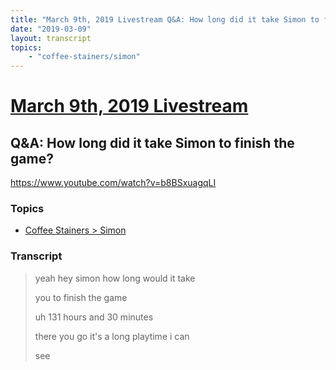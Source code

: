 ```yaml
---
title: "March 9th, 2019 Livestream Q&A: How long did it take Simon to finish the game?"
date: "2019-03-09"
layout: transcript
topics:
    - "coffee-stainers/simon"
---
```

# [March 9th, 2019 Livestream](../2019-03-09.md)
## Q&A: How long did it take Simon to finish the game?
https://www.youtube.com/watch?v=b8BSxuagqLI

### Topics
* [Coffee Stainers > Simon](../topics/coffee-stainers/simon.md)

### Transcript

> yeah hey simon how long would it take
>
> you to finish the game
>
> uh 131 hours and 30 minutes
>
> there you go it's a long playtime i can
>
> see
>
